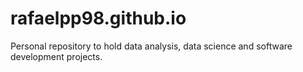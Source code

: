 # rafaelpp98.github.io
Personal repository to hold data analysis, data science and software development projects.
